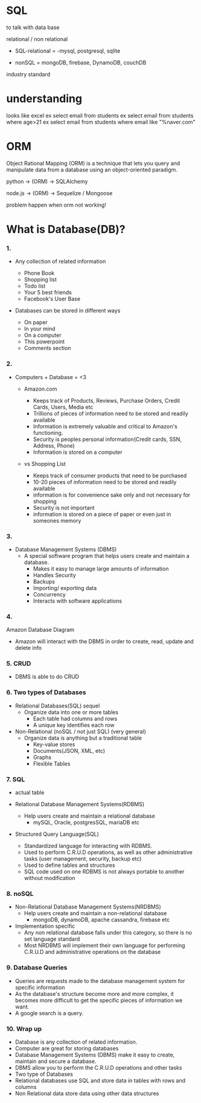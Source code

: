  <old note>

# SQL

to talk with data base

relational / non relational

- SQL-relational = -mysql, postgresql, sqlite

- nonSQL = mongoDB, firebase, DynamoDB, couchDB

industry standard

# understanding

looks like excel
ex select email from students
ex select email from students where age>21
ex select email from students where email like "%naver.com"

# ORM

Object Rational Mapping (ORM) is a technique that lets you query and manipulate data from a database using an object-oriented paradigm.

python -> (ORM) -> SQLAlchemy

node.js -> (ORM) -> Sequelize / Mongoose

problem happen when orm not working!

# What is Database(DB)?

### 1.

- Any collection of related information

  - Phone Book
  - Shopping list
  - Todo list
  - Your 5 best friends
  - Facebook's User Base

- Databases can be stored in different ways

  - On paper
  - In your mind
  - On a computer
  - This powerpoint
  - Comments section

### 2.

- Computers + Database = <3

  - Amazon.com

    - Keeps track of Products, Reviews, Purchase Orders, Credit Cards, Users, Media etc
    - Trillions of pieces of information need to be stored and readily available
    - Information is extremely valuable and critical to Amazon's functioning.
    - Security is peoples personal information(Credit cards, SSN, Address, Phone)
    - Information is stored on a computer

  - vs Shopping List
    - Keeps track of consumer products that need to be purchased
    - 10-20 pieces of information need to be stored and readily available
    - information is for convenience sake only and not necessary for shopping
    - Security is not important
    - information is stored on a piece of paper or even just in someones memory

### 3.

- Database Management Systems (DBMS)
  - A special software program that helps users create and maintain a database.
    - Makes it easy to manage large amounts of information
    - Handles Security
    - Backups
    - Importing/ exporting data
    - Concurrency
    - Interacts with software applications

### 4.

Amazon Database Diagram

- Amazon will interact with the DBMS in order to create, read, update and delete info

### 5. CRUD

- DBMS is able to do CRUD

### 6. Two types of Databases

- Relational Databases(SQL) sequel
  - Organize data into one or more tables
    - Each table had columns and rows
    - A unique key identifies each row
- Non-Relational (noSQL / not just SQL) (very general)
  - Organize data is anything but a traditional table
    - Key-value stores
    - Documents(JSON, XML, etc)
    - Graphs
    - Flexible Tables

### 7. SQL

- actual table

- Relational Database Management Systems(RDBMS)

  - Help users create and maintain a relational database
    - mySQL, Oracle, postgresSQL, mariaDB etc

- Structured Query Language(SQL)
  - Standardized language for interacting with RDBMS.
  - Used to perform C.R.U.D operations, as well as other administrative tasks (user management, security, backup etc)
  - Used to define tables and structures
  - SQL code used on one RDBMS is not always portable to another without modification

### 8. noSQL

- Non-Relational Database Management Systems(NRDBMS)
  - Help users create and maintain a non-relational database
    - mongoDB, dynamoDB, apache cassandra, firebase etc
- Implementation specific
  - Any non relational database falls under this category, so there is no set language standard
  - Most NRDBMS will implement their own language for performing C.R.U.D and administrative operations on the database

### 9. Database Queries

- Queries are requests made to the database management system for specific information
- As the database's structure become more and more complex, it becomes more difficult to get the specific pieces of information we want.
- A google search is a query.

### 10. Wrap up

- Database is any collection of related information.
- Computer are great for storing databases
- Database Management Systems (DBMS) make it easy to create, maintain and secure a database.
- DBMS allow you to perform the C.R.U.D operations and other tasks
- Two type of Databases
- Relational databases use SQL and store data in tables with rows and columns
- Non Relational data store data using other data structures
